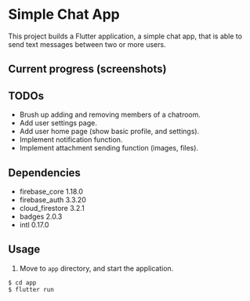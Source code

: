 # Simple Chat App
This project builds a Flutter application, a simple chat app, that is able to send text messages between two or more users.

## Current progress (screenshots)


## TODOs
- Brush up adding and removing members of a chatroom.
- Add user settings page.
- Add user home page (show basic profile, and settings).
- Implement notification function.
- Implement attachment sending function (images, files).

## Dependencies
- firebase_core 1.18.0
- firebase_auth 3.3.20
- cloud_firestore 3.2.1
- badges 2.0.3
- intl 0.17.0

## Usage
1. Move to `app` directory, and start the application.
```
$ cd app
$ flutter run
```